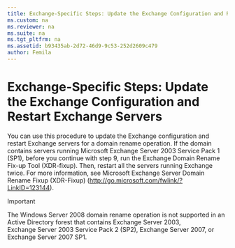 ```yaml
---
title: Exchange-Specific Steps: Update the Exchange Configuration and Restart Exchange Servers
ms.custom: na
ms.reviewer: na
ms.suite: na
ms.tgt_pltfrm: na
ms.assetid: b93435ab-2d72-46d9-9c53-252d2609c479
author: Femila
---
```

# Exchange-Specific Steps: Update the Exchange Configuration and Restart Exchange Servers
  You can use this procedure to update the Exchange configuration and restart Exchange servers for a domain rename operation. If the domain contains servers running Microsoft Exchange Server 2003 Service Pack 1 \(SP1\), before you continue with step 9, run the Exchange Domain Rename Fix\-up Tool \(XDR\-fixup\). Then, restart all the servers running Exchange twice. For more information, see Microsoft Exchange Server Domain Rename Fixup \(XDR\-Fixup\) \([http:\/\/go.microsoft.com\/fwlink\/?LinkID\=123144](http://go.microsoft.com/fwlink/?LinkID=123144)\).  
  
> [!IMPORTANT]  
>  The Windows Server 2008 domain rename operation is not supported in an Active Directory forest that contains Exchange Server 2003, Exchange Server 2003 Service Pack 2 \(SP2\), Exchange Server 2007, or Exchange Server 2007 SP1.  
  
  